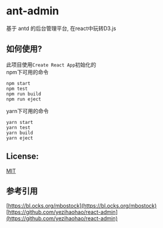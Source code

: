 # ant-admin
基于 antd 的后台管理平台, 在react中玩转D3.js   


## 如何使用?

此项目使用`Create React App`初始化的   
npm下可用的命令   

``` 
npm start   
npm test   
npm run build   
npm run eject   

```

yarn下可用的命令   

``` 
yarn start   
yarn test   
yarn build   
yarn eject   

```

## License:

[MIT](https://github.com/nelsonkuang/ant-admin/blob/master/LICENSE)

## 参考引用
[https://bl.ocks.org/mbostock](https://bl.ocks.org/mbostock)   
[https://github.com/yezihaohao/react-admin](https://github.com/yezihaohao/react-admin)
